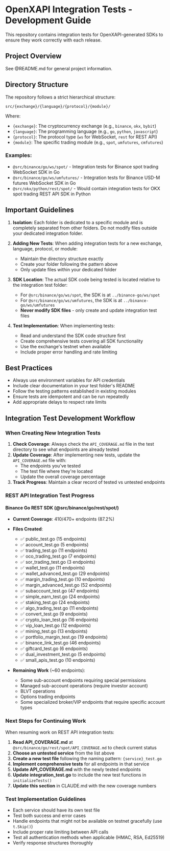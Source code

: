 # OpenXAPI Integration Tests - Development Guide

This repository contains integration tests for OpenXAPI-generated SDKs to ensure they work correctly with each release.

## Project Overview

See @README.md for general project information.

## Directory Structure

The repository follows a strict hierarchical structure:

```
src/{exchange}/{language}/{protocol}/{module}/
```

Where:
- `{exchange}`: The cryptocurrency exchange (e.g., `binance`, `okx`, `bybit`)
- `{language}`: The programming language (e.g., `go`, `python`, `javascript`)
- `{protocol}`: The protocol type (`ws` for WebSocket, `rest` for REST API)
- `{module}`: The specific trading module (e.g., `spot`, `umfutures`, `cmfutures`)

### Examples:
- `@src/binance/go/ws/spot/` - Integration tests for Binance spot trading WebSocket SDK in Go
- `@src/binance/go/ws/umfutures/` - Integration tests for Binance USD-M futures WebSocket SDK in Go
- `@src/okx/python/rest/spot/` - Would contain integration tests for OKX spot trading REST API SDK in Python

## Important Guidelines

1. **Isolation**: Each folder is dedicated to a specific module and is completely separated from other folders. Do not modify files outside your dedicated integration folder.

2. **Adding New Tests**: When adding integration tests for a new exchange, language, protocol, or module:
   - Maintain the directory structure exactly
   - Create your folder following the pattern above
   - Only update files within your dedicated folder

3. **SDK Location**: The actual SDK code being tested is located relative to the integration test folder:
   - For `@src/binance/go/ws/spot`, the SDK is at `../binance-go/ws/spot`
   - For `@src/binance/go/ws/umfutures`, the SDK is at `../binance-go/ws/umfutures`
   - **Never modify SDK files** - only create and update integration test files

4. **Test Implementation**: When implementing tests:
   - Read and understand the SDK code structure first
   - Create comprehensive tests covering all SDK functionality
   - Use the exchange's testnet when available
   - Include proper error handling and rate limiting

## Best Practices

- Always use environment variables for API credentials
- Include clear documentation in your test folder's README
- Follow the testing patterns established in existing modules
- Ensure tests are idempotent and can be run repeatedly
- Add appropriate delays to respect rate limits

## Integration Test Development Workflow

### When Creating New Integration Tests

1. **Check Coverage**: Always check the `API_COVERAGE.md` file in the test directory to see what endpoints are already tested
2. **Update Coverage**: After implementing new tests, update the `API_COVERAGE.md` file with:
   - The endpoints you've tested
   - The test file where they're located
   - Update the overall coverage percentage
3. **Track Progress**: Maintain a clear record of tested vs untested endpoints

### REST API Integration Test Progress

#### Binance Go REST SDK (@src/binance/go/rest/spot/)
- **Current Coverage**: 410/470+ endpoints (87.2%)
- **Files Created**: 
  - ✅ public_test.go (15 endpoints)
  - ✅ account_test.go (5 endpoints)
  - ✅ trading_test.go (11 endpoints)
  - ✅ oco_trading_test.go (7 endpoints)
  - ✅ sor_trading_test.go (3 endpoints)
  - ✅ wallet_test.go (11 endpoints)
  - ✅ wallet_advanced_test.go (29 endpoints)
  - ✅ margin_trading_test.go (10 endpoints)
  - ✅ margin_advanced_test.go (52 endpoints)
  - ✅ subaccount_test.go (47 endpoints)
  - ✅ simple_earn_test.go (24 endpoints)
  - ✅ staking_test.go (24 endpoints)
  - ✅ algo_trading_test.go (11 endpoints)
  - ✅ convert_test.go (9 endpoints)
  - ✅ crypto_loan_test.go (16 endpoints)
  - ✅ vip_loan_test.go (12 endpoints)
  - ✅ mining_test.go (13 endpoints)
  - ✅ portfolio_margin_test.go (19 endpoints)
  - ✅ binance_link_test.go (46 endpoints)
  - ✅ giftcard_test.go (6 endpoints)
  - ✅ dual_investment_test.go (5 endpoints)
  - ✅ small_apis_test.go (10 endpoints)

- **Remaining Work** (~60 endpoints):
  - Some sub-account endpoints requiring special permissions
  - Managed sub-account operations (require investor account)
  - BLVT operations
  - Options trading endpoints
  - Some specialized broker/VIP endpoints that require specific account types

### Next Steps for Continuing Work

When resuming work on REST API integration tests:

1. **Read API_COVERAGE.md** at `@src/binance/go/rest/spot/API_COVERAGE.md` to check current status
2. **Choose an untested service** from the list above
3. **Create a new test file** following the naming pattern: `{service}_test.go`
4. **Implement comprehensive tests** for all endpoints in that service
5. **Update API_COVERAGE.md** with the newly tested endpoints
6. **Update integration_test.go** to include the new test functions in `initializeTests()`
7. **Update this section** in CLAUDE.md with the new coverage numbers

### Test Implementation Guidelines

- Each service should have its own test file
- Test both success and error cases
- Handle endpoints that might not be available on testnet gracefully (use `t.Skip()`)
- Include proper rate limiting between API calls
- Test all authentication methods when applicable (HMAC, RSA, Ed25519)
- Verify response structures thoroughly